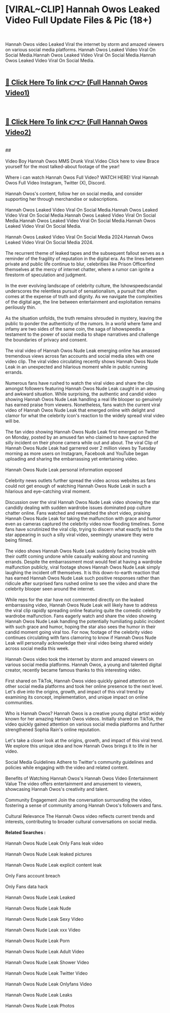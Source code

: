 # [VIRAL~CLIP] Hannah Owos Leaked Video Full Update Files & Pic (18+) <br>
<br>

Hannah Owos video Leaked Viral the internet by storm and amazed viewers on various social media platforms. Hannah Owos Leaked Video Viral On Social Media.Hannah Owos Leaked Video Viral On Social Media.Hannah Owos Leaked Video Viral On Social Media.<br>
 <br>

##  <a href="https://play.trustnlinepharmacy.us?title=Full Hannah_Owos&ref=git">🔴 Click Here To link 👉👉 (Full Hannah Owos Video1)</a><br>
  <br>

##  <a href="https://play.trustnlinepharmacy.us?title=Full Hannah_Owos&ref=git">🔴 Click Here To link 👉👉 (Full Hannah Owos Video2)</a><br>
  <br>
  ##


  <br>

  <br>
Video Boy Hannah Owos MMS Drunk Viral.Video Click here to view Brace yourself for the most talked-about footage of the year!
<br><br>
Where i can watch Hannah Owos Full Video? WATCH HERE! Viral Hannah Owos Full Video Instagram, Twitter (X), Discord.
<br><br>
Hannah Owos's content, follow her on social media, and consider supporting her through merchandise or subscriptions.
<br><br>
Hannah Owos Leaked Video Viral On Social Media.Hannah Owos Leaked Video Viral On Social Media.Hannah Owos Leaked Video Viral On Social Media.Hannah Owos Leaked Video Viral On Social Media.Hannah Owos Leaked Video Viral On Social Media.
<br><br>
Hannah Owos Leaked Video Viral On Social Media 2024.Hannah Owos Leaked Video Viral On Social Media 2024.
<br><br>
The recurrent theme of leaked tapes and the subsequent fallout serves as a reminder of the fragility of reputation in the digital era. As the lines between private and public life continue to blur, celebrities like Prison Officerfind themselves at the mercy of internet chatter, where a rumor can ignite a firestorm of speculation and judgment.
<br><br>
In the ever evolving landscape of celebrity culture, the Ishowspeedscandal underscores the relentless pursuit of sensationalism, a pursuit that often comes at the expense of truth and dignity. As we navigate the complexities of the digital age, the line between entertainment and exploitation remains perilously thin.
<br><br>
As the situation unfolds, the truth remains shrouded in mystery, leaving the public to ponder the authenticity of the rumors. In a world where fame and infamy are two sides of the same coin, the saga of Ishowspeedis a testament to the power of social media to shape narratives and challenge the boundaries of privacy and consent.
<br><br>
The viral video of Hannah Owos Nude Leak emerging online has amassed tremendous views across fan accounts and social media sites with one video clip. The viral video circulating recently shows Hannah Owos Nude Leak in an unexpected and hilarious moment while in public running errands.
<br><br>
Numerous fans have rushed to watch the viral video and share the clip amongst followers featuring Hannah Owos Nude Leak caught in an amusing and awkward situation. While surprising, the authentic and candid video showing Hannah Owos Nude Leak handling a real life blooper so genuinely has earned praise from viewers. Nonetheless, fans watch the current viral video of Hannah Owos Nude Leak that emerged online with delight and clamor for what the celebrity icon's reaction to the widely spread viral video will be.
<br><br>
The fan video showing Hannah Owos Nude Leak first emerged on Twitter on Monday, posted by an amused fan who claimed to have captured the silly incident on their phone camera while out and about. The viral Clip of Hannah Owos Nude Leak had garnered over 2 million views by Tuesday morning as more users on Instagram, Facebook and YouTube began uploading and sharing the embarrassing yet entertaining video.
<br><br>
Hannah Owos Nude Leak personal information exposed
<br><br>
Celebrity news outlets further spread the video across websites as fans could not get enough of watching Hannah Owos Nude Leak in such a hilarious and eye-catching viral moment.
<br><br>
Discussion over the viral Hannah Owos Nude Leak video showing the star candidly dealing with sudden wardrobe issues dominated pop culture chatter online. Fans watched and rewatched the short video, praising Hannah Owos Nude Leak for taking the malfunction with grace and humor even as cameras captured the celebrity video now flooding timelines. Some fans have scrutinized the viral clip, trying to discern what exactly led to the star appearing in such a silly viral video, seemingly unaware they were being filmed.
<br><br>
The video shows Hannah Owos Nude Leak suddenly facing trouble with their outfit coming undone while casually walking about and running errands. Despite the embarrassment most would feel at having a wardrobe malfunction publicly, viral footage shows Hannah Owos Nude Leak simply laughing the incident off themselves. It is this down-to-earth reaction that has earned Hannah Owos Nude Leak such positive responses rather than ridicule after surprised fans rushed online to see the video and share the celebrity blooper seen around the internet.
<br><br>
While reps for the star have not commented directly on the leaked embarrassing video, Hannah Owos Nude Leak will likely have to address the viral clip rapidly spreading online featuring quite the comedic celebrity wardrobe malfunction. Fans eagerly watch and share the video showing Hannah Owos Nude Leak handling the potentially humiliating public incident with such grace and humor, hoping the star also sees the humor in their candid moment going viral too. For now, footage of the celebrity video continues circulating with fans clamoring to know if Hannah Owos Nude Leak will personally acknowledge their viral video being shared widely across social media this week.
<br><br>
Hannah Owos video took the internet by storm and amazed viewers on various social media platforms. Hannah Owos, a young and talented digital creator, recently became famous thanks to this interesting video.
<br><br>
First shared on TikTok, Hannah Owos video quickly gained attention on other social media platforms and took her online presence to the next level. Let's dive into the origins, growth, and impact of this viral trend by examining its concept, implementation, and unique impact on online communities.
<br><br>
Who is Hannah Owos? Hannah Owos is a creative young digital artist widely known for her amazing Hannah Owos videos. Initially shared on TikTok, the video quickly gained attention on various social media platforms and further strengthened Sophia Rain's online reputation.
<br><br>
Let's take a closer look at the origins, growth, and impact of this viral trend. We explore this unique idea and how Hannah Owos brings it to life in her video.
<br><br>
Social Media Guidelines Adhere to Twitter's community guidelines and policies while engaging with the video and related content.
<br><br>
Benefits of Watching Hannah Owos's Hannah Owos Video Entertainment Value The video offers entertainment and amusement to viewers, showcasing Hannah Owos's creativity and talent.
<br><br>
Community Engagement Join the conversation surrounding the video, fostering a sense of community among Hannah Owos's followers and fans.
<br><br>
Cultural Relevance The Hannah Owos video reflects current trends and interests, contributing to broader cultural conversations on social media.
<br><br>
<strong>Related Searches :</strong>
<br><br>
Hannah Owos Nude Leak Only Fans leak video
<br><br>
Hannah Owos Nude Leak leaked pictures
<br><br>
Hannah Owos Nude Leak explicit content leak
<br><br>
Only Fans account breach
<br><br>
Only Fans data hack
<br><br>
Hannah Owos Nude Leak Leaked
<br><br>
Hannah Owos Nude Leak Nude
<br><br>
Hannah Owos Nude Leak Sexy Video
<br><br>
Hannah Owos Nude Leak xxx Video
<br><br>
Hannah Owos Nude Leak Porn
<br><br>
Hannah Owos Nude Leak Adult Video
<br><br>
Hannah Owos Nude Leak Shower Video
<br><br>
Hannah Owos Nude Leak Twitter Video
<br><br>
Hannah Owos Nude Leak Onlyfans Video
<br><br>
Hannah Owos Nude Leak Leaks
<br><br>
Hannah Owos Nude Leak Photos